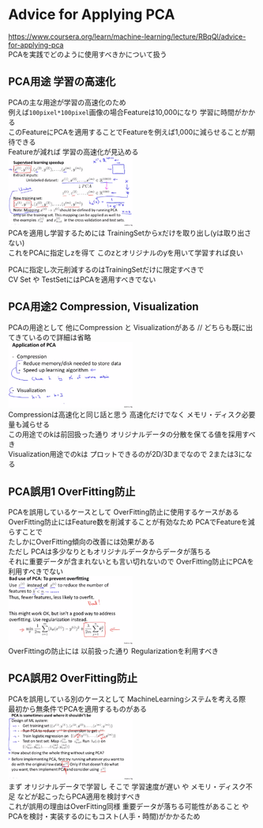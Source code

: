 # Advice for Applying PCA
https://www.coursera.org/learn/machine-learning/lecture/RBqQl/advice-for-applying-pca  
PCAを実践でどのように使用すべきかについて扱う  

## PCA用途 学習の高速化
PCAの主な用途が学習の高速化のため  
例えば`100pixel*100pixel`画像の場合Featureは10,000になり 学習に時間がかかる  
このFeatureにPCAを適用することでFeatureを例えば1,000に減らせることが期待できる  
Featureが減れば 学習の高速化が見込める  
<img src="../../img/08_12_supervised_learning_speedup.png" width=50% >  
PCAを適用し学習するためには TrainingSetからxだけを取り出し(yは取り出さない)  
これをPCAに指定しzを得て このzとオリジナルのyを用いて学習すれば良い  

PCAに指定し次元削減するのはTrainingSetだけに限定すべきで  
CV Set や TestSetにはPCAを適用すべきでない  

## PCA用途2 Compression, Visualization
PCAの用途として 他にCompression と Visualizationがある
// どちらも既に出てきているので詳細は省略  
<img src="../../img/08_12_application_of_pca.png" width=50% >  
Compressionは高速化と同じ話と思う 高速化だけでなく メモリ・ディスク必要量も減らせる  
この用途でのkは前回扱った通り オリジナルデータの分散を保てる値を採用すべき  
Visualization用途でのkは プロットできるのが2D/3Dまでなので 2または3になる  

## PCA誤用1 OverFitting防止
PCAを誤用しているケースとして OverFitting防止に使用するケースがある  
OverFitting防止にはFeature数を削減することが有効なため PCAでFeatureを減らすことで  
たしかにOverFitting傾向の改善には効果がある  
ただし PCAは多少なりともオリジナルデータからデータが落ちる  
それに重要データが含まれないとも言い切れないので OverFitting防止にPCAを利用すべきでない  
<img src="../../img/08_12_bad_use_of_pca_to_prevent_overfitting.png" width=50% >  
OverFittingの防止には 以前扱った通り Regularizationを利用すべき  

## PCA誤用2 OverFitting防止
PCAを誤用している別のケースとして MachineLearningシステムを考える際  
最初から無条件でPCAを適用するものがある  
<img src="../../img/08_12_pca_is_sometimes_used_where_it_shouldnt_be.png" width=50% >  
まず オリジナルデータで学習し そこで 学習速度が遅い や
メモリ・ディスク不足 などが起こったらPCA適用を検討すべき  
これが誤用の理由はOverFitting同様 重要データが落ちる可能性があること や  
PCAを検討・実装するのにもコスト(人手・時間)がかかるため

